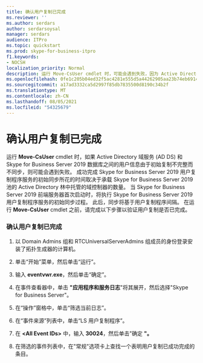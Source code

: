```yaml
---
title: 确认用户复制已完成
ms.reviewer: ''
ms.author: serdars
author: serdarsoysal
manager: serdars
audience: ITPro
ms.topic: quickstart
ms.prod: skype-for-business-itpro
f1.keywords:
- NOCSH
localization_priority: Normal
description: 运行 Move-CsUser cmdlet 时，可能会遇到失败，因为 Active Directory 域服务 (AD DS) 和 Skype for Business Server 2019 数据库之间的用户信息不同步，因为初始复制不完整。 成功完成 Skype for Business Server 2019 用户复制程序服务的初始同步所花的时间取决于承载 Skype for Business Server 2019 池的 Active Directory 林中托管的域控制器的数量。 当 Skype for Business Server 2019 前端服务器首次启动时，将执行 Skype for Business Server 2019 用户复制程序服务的初始同步过程。 此后，同步将基于用户复制程序间隔执行。 在运行 Move-CsUser cmdlet 之前，请先完成下列步骤以确认用户复制已完成。
ms.openlocfilehash: 0fe1c205b04ed32f5ac4281e555d5a44262905aa23b74eb69148d447337b59f7
ms.sourcegitcommit: a17ad3332ca5d2997f85db7835500d8190c34b2f
ms.translationtype: MT
ms.contentlocale: zh-CN
ms.lasthandoff: 08/05/2021
ms.locfileid: "54325679"
---
```

# <a name="verify-user-replication-has-completed"></a>确认用户复制已完成

运行 **Move-CsUser** cmdlet 时，如果 Active Directory 域服务 (AD DS) 和 Skype for Business Server 2019 数据库之间的用户信息由于初始复制不完整而不同步，则可能会遇到失败。 成功完成 Skype for Business Server 2019 用户复制程序服务的初始同步所花的时间取决于承载 Skype for Business Server 2019 池的 Active Directory 林中托管的域控制器的数量。 当 Skype for Business Server 2019 前端服务器首次启动时，将执行 Skype for Business Server 2019 用户复制程序服务的初始同步过程。 此后，同步将基于用户复制程序间隔。 在运行 **Move-CsUser** cmdlet 之前，请完成以下步骤以验证用户复制是否已完成。 
  
### <a name="to-verify-that-user-replication-has-completed"></a>确认用户复制已完成

1. 以 Domain Admins 组和 RTCUniversalServerAdmins 组成员的身份登录安装了拓扑生成器的计算机。
    
2. 单击“开始”菜单，然后单击“运行”。 
    
3. 输入 **eventvwr.exe**，然后单击“确定”。
    
4. 在事件查看器中，单击 **"应用程序和服务日志**"将其展开，然后选择"Skype for Business Server"。 
    
5. 在“操作”窗格中，单击“筛选当前日志”。
    
6. 在“事件来源”列表中，单击“LS 用户复制程序”。
    
7. 在 **\<All Event IDs\>** 中，输入 **30024**，然后单击"确定 **"。** 
    
8. 在筛选的事件列表中，在"常规"选项卡上查找一个表明用户复制已成功完成的条目。 
    

